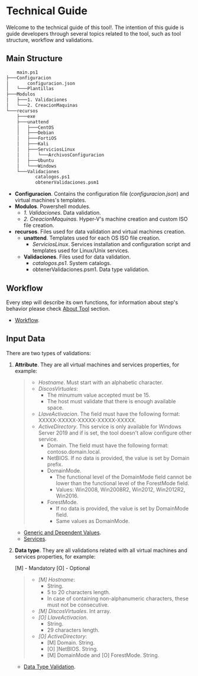 # Technical Guide

Welcome to the technical guide of this tool!. The intention of this guide is guide developers through several topics related to the tool, such as tool structure, workflow and validations.

## Main Structure

```Bash
    main.ps1
├───Configuracion
│       configuracion.json
│   └───Plantillas
├───Modulos
│   ├───1. Validaciones
│   └───2. CreacionMaquinas
└───recursos
    ├───exe
    ├───unattend
    │   ├───CentOS
    │   ├───Debian
    │   ├───FortiOS
    │   ├───Kali
    │   ├───ServiciosLinux
    │   │   └───ArchivosConfiguracion
    │   ├───Ubuntu
    │   └───Windows
    └───Validaciones
           catalogos.ps1
           obtenerValidaciones.psm1
``` 

* **Configuracion**. Contains the configuration file (*configuracion.json*) and virtual machines's templates. 
* **Modulos**. Powershell modules.
    - *1. Validaciones*. Data validation.  
    - *2. CreacionMaquinas*. Hyper-V's machine creation and custom ISO file creation.
* **recursos**. Files used for data validation and virtual machines creation.
    - **unattend**. Templates used for each OS ISO file creation.
        + *ServiciosLinux*. Services installation and configuration script and templates used for Linux/Unix services.
    - **Validaciones**. Files used for data validation.
        + *catalogos.ps1*. System catalogs.
        + obtenerValidaciones.psm1. Data type validation.

## Workflow 

Every step will describe its own functions, for information about step's behavior please check [About Tool] section.

* [Workflow].

## Input Data

There are two types of validations: 

1. **Attribute**. They are all virtual machines and services properties, for example:
    
    > * *Hostname*. Must start with an alphabetic character.
    > * *DiscosVirtuales*:
    >   - The minumum value accepted must be 15.
    >   - The host must validate that there is enough available space.
    > * *LlaveActivacion*. The field must have the following format: XXXXX-XXXXX-XXXXX-XXXXX-XXXXX.
    > * *ActiveDirectory*. This service is only available for Windows Server 2019 and if is set, the tool doesn't allow configure other service.
    >   - Domain. The field must have the following format: contoso.domain.local.
    >   - NetBIOS. If no data is provided, the value is set by Domain prefix.
    >   - DomainMode. 
    >       + The functional level of the DomainMode field cannot be lower than the functional level of the ForestMode field.
    >       + Values: Win2008, Win2008R2, Win2012, Win2012R2, Win2016.
    >   - ForestMode. 
    >       + If no data is provided, the value is set by DomainMode field.
    >       + Same values as DomainMode.
    
    * [Generic and Dependent Values].
    * [Services]. 

2. **Data type**. They are all validations related with all virtual machines and services properties, for example:

    [M] - Mandatory
    [O] - Optional

    > * *[M] Hostname*:
    >   - String.
    >   - 5 to 20 characters length.
    >   - In case of containing non-alphanumeric characters, these must not be consecutive.
    > * *[M] DiscosVirtuales*. Int array.
    > * *[O] LlaveActivacion*.
    >   - String.
    >   - 29 characters length.
    > * *[O] ActiveDirectory*:
    >   - [M] Domain. String.
    >   - [O] ]NetBIOS. String.
    >   - [M] DomainMode and [O] ForestMode. String.

    * [Data Type Validation].

[About Tool]: <../UserGuide#about-tool>
[Generic and Dependent Values]: <./Files/InputValues.pdf>
[Services]: <./Files/Services.pdf>
[Workflow]: <./Files/Workflow.pdf>
[Data Type Validation]: <./Files/DataTypeValidation.pdf>
